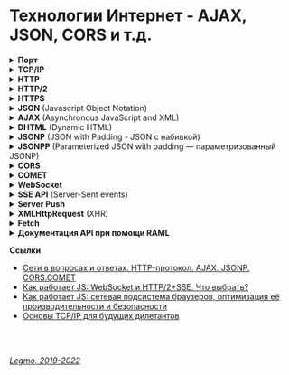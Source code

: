 <h1>Технологии Интернет - AJAX, JSON, CORS и т.д.</h1>

[//]: # (Порт)
<details><summary><b>Порт</b></summary><p>

Номер, который, выдаёт операционная система каждой программе, которая хочет отослать данные в сеть.

<br></p>
</details> 

[//]: # (TCP/IP)
<details><summary><b>TCP/IP</b></summary><p>

Сетевая модель передачи данных, представленных в цифровом виде.

T.е. теоретическое описание принципов работы набора сетевых протоколов, взаимодействующих друг с другом.

В модели предполагается прохождение информации через четыре уровня, каждый из которых описывается правилом (протоколом
передачи). Наборы правил, решающих задачу по передаче данных, составляют стек протоколов передачи данных, на которых
базируется Интернет[1][2].

Название TCP/IP происходит из двух важнейших протоколов семейства — Transmission Control Protocol (TCP) и Internet Protocol (IP), которые были первыми разработаны и описаны в данном стандарте. 

  В протоколе Ethernet находятся номер сетевого адаптера отправителя (MAC-адрес), номер сетевого адаптера получателя, тип передаваемых данных и непосредственно передаваемые данные. Порция информации, составленная в соответствии с протоколом Ethernet, называется кадром. Считается, что сетевых адаптеров с одинаковым номером не существует. Сетевое оборудование извлекает передаваемые данные из кадра (аппаратно или программно), и производит дальнейшую обработку.

  Как правило, извлечённые данные в свою очередь сформированы в соответствии с протоколом IP и имеют другой вид идентификационной информации — ip адрес получателя (число размером в 4 байта), ip адрес отправителя и данные. А так же много другой необходимой служебной информации. Данные, сформированные в соответствии с IP протоколом, называются пакетами.

Далее извлекаются данные из пакета. Но и эти данные, как правило, ещё не являются изначально отправляемыми данными. Этот
кусок информации тоже составлен в соответствии определённому протоколу. Наиболее широко используется TCP протокол. В нём
содержится такая идентификационная информация, как порт отправителя (число размером в два байта) и порт источника, а так
же данные и служебная информация. Извлечённые данные из TCP, как правило, и есть те данные, которые программа,
работающая на компьютере В, отправляла «программе-приёмнику» на компьютере A.

Вложенность протоколов (в данном случае TCP поверх IP поверх Ethernet) называется стеком протоколов.

Фактически TCP/IP не один протокол, а несколько. Именно поэтому вы часто слышите, как его называют набором, или
комплектом протоколов, среди которых TCP и IP - два основных.

**Ссылки**

- https://habr.com/ru/post/326574/
- https://ru.wikipedia.org/wiki/TCP/IP

<br></p>
</details> 

[//]: # (HTTP)
<details><summary><b>HTTP</b></summary><p>

Протокол передачи данных.

HyperText Transfer Protocol, «протокол передачи гипертекста»

Протокол прикладного уровня (верхний 7-й уровень модел OSI) предназначенный для передачи произвольных данных при
клиент-серверном взаимодействии.

предполагает использование клиент-серверной структуры передачи данных. Клиентское приложение формирует запрос и
отправляет его на сервер, после чего серверное программное обеспечение обрабатывает данный запрос, формирует ответ и
передаёт его обратно клиенту. После этого клиентское приложение может продолжить отправлять другие запросы, которые
будут обработаны аналогичным образом.

HTTP часто используется как протокол передачи информации для других протоколов прикладного уровня, таких как SOAP,
XML-RPC и WebDAV. В таком случае говорят, что протокол HTTP используется как «транспорт».

API многих программных продуктов также подразумевает использование HTTP для передачи данных — сами данные при этом могут
иметь любой формат, например, XML или JSON.

Как правило, передача данных по протоколу HTTP осуществляется через TCP/IP-соединения.

<br></p>
</details> 

[//]: # (HTTP/2)
<details><summary><b>HTTP/2</b></summary><p>

Вторая версия сетевого протокола HTTP.

**Цели**

- Добавить механизмы согласования протокола - клиент и сервер могут использовать HTTP 1.1, 2.0 или, гипотетически, иные,
  не HTTP-протоколы.
- Уменьшение задержек доступа для ускорения загрузки страниц, в частности путём:
    - Сжатия данных в заголовках HTTP
      - Использования push-технологий на серверной стороне
      - Конвейеризации запросов
      - Устранения проблемы блокировки «head-of-line» протоколов HTTP 1.0/1.1
      - Мультиплексирования множества запросов в одном соединении TCP
  - Сохранение совместимости с существующими применениями HTTP
  
  **Отличия от HTTP 1.1**
  - Протокол HTTP/2 является бинарным. По сравнению с предыдущим стандартом изменены способы разбиения данных на фрагменты и транспортирования их между сервером и клиентом.
  - В HTTP/2 сервер имеет право послать то содержимое, которое ещё не было запрошено клиентом. Это позволит серверу сразу выслать дополнительные файлы, которые потребуются браузеру для отображения страниц, без необходимости анализа браузером основной страницы и запрашивания необходимых дополнений.
  - Также часть улучшений получена за счёт мультиплексирования запросов и ответов для преодоления проблемы «head-of-line blocking» протоколов HTTP 1; сжатия передаваемых заголовков и введения явной приоритизации запросов. 

  
  Новшества HTTP/2 заключаются в повышении эффективности передачи данных по сети.
  
  HTTP/2 вводит технологию Server Push, которая позволяет серверу отправлять данные в клиентский кэш по собственной инициативе. Однако, при использовании этой технологии данные нельзя отправлять прямо в приложение. Данные, отправленные сервером по своей инициативе, обрабатывает браузер, при этом нет API, которые позволяют, например, уведомить приложение о поступлении данных с сервера и отреагировать на это событие.
  
  Именно в подобной ситуации весьма полезной оказывается технология Server-Sent Events (SSE). SSE — это механизм, который позволяет серверу асинхронно отправлять данные клиенту после установления клиент-серверного соединения.
  
  После соединения сервер может отправлять данные по своему усмотрению, например, когда окажется готовым к передаче очередной фрагмент данных. Этот механизм можно представить себе как одностороннюю модель издатель-подписчик. Кроме того, в рамках этой технологии существует стандартное клиентское API для JavaScript, называемое EventSource, реализованное в большинстве современных браузеров как часть стандарта HTML5 W3C. Обратите внимание на то, что для браузеров, которые не поддерживают API EventSource, существуют полифиллы.

Так как технология SSE основана на HTTP, она отлично сочетается с HTTP/2. Её можно скомбинировать с некоторыми
возможностями HTTP/2, что открывает дополнительные перспективы. А именно, HTTP/2 даёт эффективный транспортный уровень,
основанный на мультиплексированных каналах, а SSE даёт приложениям API для передачи данных с сервера.

Технология SSE основана на HTTP. Это означает, что с использованием HTTP/2 не только несколько SSE-потоков могут
передавать данные в одном TCP-соединении, но то же самое может быть сделано и с комбинацией из нескольких наборов
SSE-потоков (отправка данных клиенту по инициативе сервера) и нескольких запросов клиента (уходящих к серверу).

Благодаря HTTP/2 и SSE теперь имеется возможность организации двунаправленных соединений, основанных исключительно на
возможностях HTTP, и имеется простое API, которое позволяет обрабатывать в клиентских приложениях данные, поступающие с
серверов. Недостаточные возможности в сфере двунаправленной передачи данных часто рассматривались как основной
недостаток при сравнении SSE и WebSocket. Благодаря HTTP/2 подобного недостатка больше не существует. Это открывает
возможности по построению систем обмена данными между серверными и клиентскими частями приложений исключительно с
использованием возможностей HTTP, без привлечения технологии WebSocket.

**Ссылки**

- [Wikipedia](https://ru.wikipedia.org/wiki/HTTP/2)
- https://sebweo.com/ru/vse-chto-nuzhno-znat-o-http-2/

<br></p>
</details>   

[//]: # (HTTPS)
<details><summary><b>HTTPS</b></summary><p>

Расширение протокола HTTP, реализует упаковку данных в криптографический протокол SSL или TLS.

Метод — это указание операции над ресурсом.

Методы HTTP-протокола:

- GET — получение данных с ресурса. Не имеет тела, информацию можно передать только через querystring. Кэшируется.
- HEAD — как GET но не возвращает данных. Используют для проверки существования сайта, получения метаданных. Кэшируется.
- POST — отправка данных к ресурсу. Не кэшируется.
- PUT — замещение данных ресурса. Не кэшируется.
- DELETE — удаление данных ресурса. Не кэшируется.
- OPTIONS — предварительный запрос к серверу при кросс-доменном запросе. Не кэшируется (???).

**Ссылки**

- https://habr.com/ru/post/215117/

<br></p>
</details> 

[//]: # (JSON)
<details><summary><b>JSON</b> (Javascript Object Notation)</summary><p>

Формат данных, который используется для представления объектов в виде строки.

Если нужно с сервера взять объект с данными и передать его клиенту, то в качестве промежуточного формата – для передачи
по сети, почти всегда используют именно его.

Данные в формате JSON (RFC 4627) представляют собой:

- JS-объекты { ... } или
- Массивы    [ ... ] или
- Значения одного из типов:
    - строки в двойных кавычках,
    - число,
    - логическое значение true/false,
    - null.

**Ссылки**

- https://learn.javascript.ru/json

<br></p>
</details> 

[//]: # (AJAX)
<details><summary><b>AJAX</b> (Asynchronous JavaScript and XML)</summary><p>

Технология отправки запросов к серверу из клиентского кода JavaScript без перезагрузки страницы

Слать AJAX-запросы к серверам с другим доменом запрещено на уровне браузера. Ajax не кроссдоменный, но подходит много
для каких задач.

Асинхронный

Браузер предоставляет для AJAX специальный API: конструктор XMLHttpRequest
  
  AJAX работает через XMLHttpRequest (XMLHTTP, XHR), т.е. через запросы HTTP/HTTPS 
  
  Т.е. асинхронный обмен данными (JSON/XML/TXT) через HTTP/HTTPS запросы

  Сейчас вместо чаще XML используют формат JSON.
  
  При использовании AJAX:
  - Пользователь заходит на веб-страницу и нажимает на какой-нибудь её элемент.
  - Скрипт (на языке JavaScript) определяет, какая информация необходима для обновления страницы.
  - Браузер отправляет соответствующий запрос на сервер.
  - Сервер возвращает только ту часть документа, на которую пришёл запрос.
  - Скрипт вносит изменения с учётом полученной информации (без полной перезагрузки страницы).

  AJAX использует два метода работы с веб-страницей: 
  - изменение Web-страницы без перезагрузки, используя DHTML (совокупность технологий CSS, DOM и JavaScript)
  - динамическое обращение к серверу. Может осуществляться несколькими способами, в частности, XMLHttpRequest, и использование техники скрытого фрейма.

  Алгоритм запроса к серверу выглядит так:
  - Проверка существования на странице объекта XMLHttpRequest. Создание данного объекта для каждого типа браузера — уникальный процесс.
  - Инициализация соединения с сервером.
  - Посылка запроса серверу (GET или POST)
  - Обработка полученных данных.

  От сервера можно получить данные нескольких видов:
  - Обычный текст
  - XML
  - JSON

Альтернативы AJAX:

- Java-апплеты, позднее технология JavaFX;
- Технология Silverlight корпорации Microsoft;
- Протокол WebSocket.

**Ссылки**

- https://learn.javascript.ru/ajax
- https://habr.com/ru/post/14246/

<br></p>
</details> 

[//]: # (DHTML)
<details><summary><b>DHTML</b> (Dynamic HTML)</summary><p>

Совокупность технологий HTML, CSS, DOM и JavaScript.<br>
Обычный HTML код, дополненный скриптами и каскадными таблицами стилей.

Позволяет делать веб-страницы "интерактивными". Определенные действия посетителя ведут к изменениям внешнего вида и
содержания страницы без обращения к серверу.

Для адекватного функционирования динамических сайтов требуется специальный браузер, имеющий встроенную поддержку DHTML.
Технология такова, что формирование и интерактивное динамическое поведение таких страниц реализуется именно в самом
браузере, как говорят «на стороне клиента». В устаревших браузерах DHTML веб-страницы будут представлены как обычные,
статические.
              
  Подход к созданию интерактивного веб-сайта, использует сочетание: 
  - статичного языка разметки HTML, 
  - встраиваемого (и выполняемого на стороне клиента) скриптового языка JavaScript, 
  - CSS (каскадных таблиц стилей) 
  - DOM (объектной модели документа).

Конкурирующая техника включает(-ла) в себя Adobe Flash и Silverlight.

  ***

В отличие от статических сайтов, создаваемых посредством обычного HTML, все элементы страницы динамического сайта
фактически являются скриптами, программами, которые создают интерактивную среду для посетителей.

**Ссылки**

- [Wikipedia](https://ru.wikipedia.org/wiki/DHTML)

<br></p>
</details>   

[//]: # (JSONP)
<details><summary><b>JSONP</b> (JSON with Padding - JSON с набивкой)</summary><p>

Протокол. Дополнение к формату JSON. Способ запросить данные с сервера, находящегося в другом домене.

Не имеет отношения к AJAX<br>
Устаревший но хитрый способ двунаправленного кроссдоменного взаимодействия, основанный на загрузке скрипта с другого
домена.<br>
В частности, с помощью протокла JSONP можно организовать некоторые разновидности технологии COMET. <br>
Насколько я понимаю, работает также с использование XMLHttpRequest, т.е. поверх HTTP/HTTPS

Согласно политике ограничения домена, веб-страница, расположенная на сервере server1.example.com, не может связаться с
сервером, отличным от server1.example.com. Эта операция запрещена в большинстве браузеров.

Идея основана на лазейке в стандартах: загружать скрипты с других доменов не запрещено!

[//]: # (В основу технологии JSONP положен тот факт, что политика безопасности браузера не запрещает использовать HTML-элемент <script type="text/javascript" src="…"/> для обращения к серверам, отличным от сервера, с которого произошла загрузка страницы. Используя открытую политику для элементов <script>, некоторые страницы используют их, чтобы загружать JavaScript-код, оперирующий динамически создаваемыми JSON-данными из других источников.)

Запросы для JSONP получают не JSON, а произвольный JavaScript-код. Они обрабатываются интерпретатором JavaScript, а не
парсером JSON.

Существуют серьезные риски, связанные с безопасностью при использовании JSONP, в большинстве ситуаций использование CORS
является лучшим выбором.

JSONP кроссдоменный, но подходит только для случаев, когда надо кроссдоменно передать JSON.

**Набивка (префикс)**<br>
Набивка обычно является именем функции обратного вызова, определённой внутри контекста выполнения в браузере. Кроме
имени функции префикс может означать имя переменной, оператор if, или любой другой оператор JavaScript. Ответ на
JSONP-запрос (строго говоря — запрос, соответствующий паттерну JSONP) не является объектом JSON и не расценивается
браузером, как таковой. «Начинка» может быть любым выражением на JavaScript, и вовсе не требует, чтобы внутри
обязательно был JSON. Но обычно это фрагмент JavaScript, применяющий вызов функции к неким JSON-данным.

Другими словами, типичное применение JSONP предоставляет междоменный доступ к существующему JSON API путём оборачивания
начинки JSON в вызов функции.

**Недостатки**

- Прежде всего, это лазейка, костыль. Разработчики стандартов просто не были настолько хитры, чтобы предугадать
  динамическое взаимодействие на уровне скриптов.
- Безопасность. Подгрузка скриптов ни разу не безопасней, чем Аякс. Целое семейство вирусов занимается тем, что
  добавляет на страницу браузера скрипты для отрисовки баннеров порно и казино. Когда вы подключаетесь к интернету через
  мобильных операторов, обсосы вставляют в HTML-трафик скрипты для отрисовки виджетов (если соединение не HTTPS)
- Только GET. JSONP работает только методом GET, что сводит на нет возможности REST-интерфейса. Для REST-сервисов
  приходится писать прокладки-прокси, т.е. множить костыли. Неустранимое ограничение — позволяет только получение данных
  GET методом, то есть отправка данных через POST метод остается недоступной.
- Нельзя отслеживать. Добавив скрипт на страницу, в дальнейшем вы не можете отследить его судьбу. Если у Аякс-запроса
  есть специальные коллбеки для основных событий (начало, удачное завершение, таймаут, неудачное завершение), то у
  скрипта ничего такого нет. Загрузился ли он? Ответил ли сервер? Была ли ошибка? Никто не знает.

**Каковы проблемы JSONP?**

- Это вне стандартов.
- Это небезопасно.
- Если запрос провалился, то ничего мы никогда не узнаем, не обработаем ошибку правильно, не можем отследить судьбу
  запроса.
- Мы работаем только с GET — никаких модных REST API.
- И в общем, так делать не надо в 2017 году.

Приложениям на js нужен надежный способ забирать данные с серверов. Чтобы это была законно, а не по-воровски в обход
протоколов и стандартов. Таким способом стал CORS – Cross-Origin Resource Sharing, кросс-доменные запросы.

**Ссылки**

- https://ru.wikipedia.org/wiki/JSONP
- https://grishaev.me/cors/

<br></p>
</details> 

[//]: # (JSONPP)
<details><summary><b>JSONPP</b> (Parameterized JSON with padding — параметризованный JSONP)</summary><p>

Развитие идеи JSONP.

Включает в себя:

- URL источника,
- имя функции, которая будет обрабатывать JSON данные,
- строка для eval после получения данных
- строка для eval после окончания обработки данных

<br></p>
</details> 

[//]: # (CORS)
<details><summary><b>CORS</b></summary><p>

Кросс-доменные запросы. Разрешаем кросс-доменный AJAX (если сервер согласен его принять)

`Cross-origin resource sharing` — «совместное использование ресурсов между разными источниками».<br>
Технология браузеров, позволяет предоставить веб-странице доступ к ресурсам другого домена. Современный стандарт
кроссдоменных запросов<br>
Слать AJAX-запросы к серверам с другим доменом запрещено на уровне браузера<br>
Фактически - расширение поверх AJAX.

Используются дополнительные HTTP-заголовки. Даёт возможность агенту пользователя получать разрешения на доступ к
выбранным ресурсам с сервера на источнике (домене), отличном от того, что сайт использует в данный момент.

Говорят, что агент пользователя делает запрос с другого источника (cross-origin HTTP request), если источник текущего
документа отличается от запрашиваемого ресурса доменом, протоколом или портом.

Здесь:

- клиент шлет Аякс-запрос к чужому серверу.
- браузер добавляет в запрос особые заголовки с информацией о том, что запрос с другого домена.
- на их основании сервер решает, как обрабатывать такой запрос, и добавляет особые заголовки в ответ

Браузер добавит заголовок Origin с адресом страницы, откуда инициирован запрос. Подделать заголовок скриптом не удастся

Т.е. по факту я в своём приложении создаю AJAX запрос с опр. набором параметров (заголовки и т.д.), и если сервер
поддерживает CORS - он пришлёт ответ

**Простые и сложные CORS-запросы**

- Сложные идут в два этапа (preflight запрос и собственно запрос). Сначала браузер делает запрос по тому же урлу, но
  методом OPTIONS. Сервер должен ответить: какими другими методами и дополнительными заголовками (помимо стандартных)
  можно обращаться к этому урлу. И только получив разрешение, браузер сделает запрос на основной урл.
- Запрашиваешь JSON - автоматически должен использовать сложный запрос

Технология CORS может быть использована как более современная и надёжная альтернатива JSONP, так как позволяет
использовать все преимущества XMLHttpRequest, и не имеет риска инъекции, как JSONP. С другой стороны, технология CORS
поддерживается только современными браузерами, а JSONP работает и в старых тоже.

Механизм CORS поддерживает кросс-доменные запросы и передачу данных между браузером и web-серверами по защищенному
соединению.
Современные браузеры используют CORS в API-контейнерах, таких как XMLHttpRequest или Fetch, чтобы снизить риски,
присущие запросам с других источников.

**Ссылки**

- [Habr - CORS для чайников: история возникновения, как устроен и оптимальные методы работы (2021)](https://habr.com/ru/company/macloud/blog/553826/)
- [Гришаев - Руководство по кросс-доменным запросам CORS (2016)](https://grishaev.me/cors/)
- [Wikipedia - CORS](https://ru.wikipedia.org/wiki/Cross-origin_resource_sharing)
- [MDN - CORS](https://developer.mozilla.org/ru/docs/Web/HTTP/CORS)

<br></p>
</details> 

[//]: # (COMET)
<details><summary><b>COMET</b></summary><p>

Общий термин, описывающий различные техники получения данных по инициативе сервера.

Когда дело доходит до доставки данных с сервера клиенту, мы ограничены двумя основными подходами: client pull или server
push. В качестве простого примера веб-приложения можно привести браузер. Когда сайт, открытый в браузере запрашивает с
сервера данные, это называется client pull. Обратная технология, когда сервер активно перенаправляет обновления на сайт,
называется server push.

Методика отправки данных по инициативе сервера, разработанная поверх AJAX.

Можно сказать, что AJAX – это «отправил запрос – получил результат», а COMET – это «непрерывный канал, по которому приходят данные».<br>
  COMET можно реализовать по протоколу JSONP. Можно и иначе <br>
  COMET - методика отправки данных по инициативе сервера, разработанная поверх AJAX.
  
  **Примеры COMET-приложений**
  - Чат – человек сидит и смотрит, что пишут другие. Новые сообщения приходят «сами по себе», не надо жать кнопку для обновления окна.
  - Аукцион – человек смотрит на экран и видит, как обновляется текущая ставка за товар.
  - Интерфейс редактирования – когда один редактор начинает изменять документ, другие видят информацию об этом. Совместное редактирование.
  
  **Какие API предоставляет браузер для взаимодействия COMET?**
  - SSE (server-side events) API — события посылаемые сервером — однонаправленное HTTP-подключение к серверу. Поддерживают короткие запросы, длинные запросы, потоковое подключение к серверу.
  - Web Sockets API — двунаправленное взаимодействие с сервером. Работает по собственному протоколу.
  
  Страница не просто разово или циклично запрашивает контент с сервера, а создает с сервером постоянное HTTP-соединение и ждет от него передачи данных. Это позволяет пользователям веб-приложения более оперативно получать все возникающие на сервере события (пример - мгновенное уведомление о новом сообщении в социальных сетях). 
  
  В идеальном варианте для этого на сервере разворачивается специальное программное обеспечение, сам сервер особым образом конфигурируется, а на клиентской части используются специальные библиотеки для обмена данными. Это если рассматривать использование COMET в контексте больших и серьезных проектов. Для рядового сайта, размещенного на обычном хостинге с ограничением времени исполнения скрипта, можно сделать облегченный аналог COMET.
  
  **Polling**<br>
  Использование периодических запросов к серверу через AJAX. Например, скрипт из браузера каждые 5 секунд отправляет запрос на серверный скрипт и запрашивает количество новых непрочитанных сообщений. <br>
  Можно дополнительно снизить нагрузку на сервер путем снижения частоты отсылаемых запросов, но это опять же пойдет в
  ущерб актуальности данных и в разрез с условием задачи о мгновенном информировании пользователя о письме.

**Long polling** (это вариант реализации COMET) <br>
Есть несколько вариантов реализации, но, к сожалению, практически все они завязаны на конкретном браузере и ведут себя
по-своему.
Единственным кроссбраузерным и гарантированно работающим решением является так называемая "очередь длинных запросов",
или "long polling".

Сначала браузер отправляет AJAX-запрос на сервер и ожидает ответа. Соединение остается открытым до тех пор, пока на
сервере не наступит ожидаемое событие (или, как в нашем случае, пока серверный скрипт не отвалится по таймауту). Сразу
после наступления события данные отправляются в браузер и соединение закрывается. Браузер после получения данных сразу
же открывает новое соединение и все повторяется.

Это очень похоже на предыдущий способ "polling", но данные с сервера передаются с максимально возможной актуальностью.
Если за время ожидания никаких событий на сервере не случилось, интервал между "долгими" запросами будет гораздо больше,
чем при долбежке сервера периодическими опросами. Поэтому еще более минимизируются расходы на передачу заголовков
запросов, тем самым еще больше снижается нагрузка на сервер.

<br></p>
</details> 

[//]: # (WebSocket)
<details><summary><b>WebSocket</b></summary><p>

Протокол для пересылки любых данных, на любой домен, безопасно и почти без лишнего сетевого трафика. Замена AJAX.

Протокол связи поверх TCP. Для обмена данными между браузером и сервером через постоянное соединение. Данные передаются
по нему в обоих направлениях в виде «пакетов», без разрыва соединения и дополнительных HTTP-запросов. Должен
поддерживаться клиентом (браузер) и сервером

Один из API браузера, который он предоставляет чтоб реализовать COMET.<br>
Альтернатива - SSE (server-side events) API.

WebSocket - протокол связи поверх TCP-соединения, предназначенный для обмена сообщениями между браузером и веб-сервером
в режиме реального времени.<br>
Предназначен для решения любых задач и снятия ограничений обмена данными между браузером и сервером.<br>
независимый протокол, основанный на протоколе TCP<br>
Не стоит использовать веб-сокеты в REST API, поскольку вам хватит таких HTTP-запросов, как GET, POST, DELETE и PUT.<br>
В отличие от CORS работает вообще без AJAX, отдельный протокол, даже на HTTP<br>

Протокол WebSocket работает над TCP& также как и HTTP. Т.е. на том же уровне, что и HTTP, заменяет его, а не "поверх него"<br>
  AJAX работает на HTTP<br>
  Это означает, что при соединении браузер отправляет по HTTP специальные заголовки, спрашивая: «поддерживает ли сервер WebSocket?».<br>
  Если сервер в ответных заголовках отвечает «да, поддерживаю», то дальше HTTP прекращается и общение идёт на специальном протоколе WebSocket, который уже не имеет с HTTP ничего общего.<br>

  Соединение WebSocket можно открывать как WS:// или как WSS://. Протокол WSS представляет собой WebSocket над HTTPS.<br>
  Кроме большей безопасности, у WSS есть важное преимущество перед обычным WS – большая вероятность соединения.<br>
  Дело в том, что HTTPS шифрует трафик от клиента к серверу, а HTTP – нет.<br>
  Если между клиентом и сервером есть прокси, то в случае с HTTP все WebSocket-заголовки и данные передаются через него. Прокси имеет к ним доступ, ведь они никак не шифруются, и может расценить происходящее как нарушение протокола HTTP, обрезать заголовки или оборвать передачу.<br>
  А в случае с WSS весь трафик сразу кодируется и через прокси проходит уже в закодированном виде. Поэтому заголовки гарантированно пройдут, и общая вероятность соединения через WSS выше, чем через WS.

  Проверить поддержку браузером WebSocket можно, пройдя по ссылке: http://caniuse.com/#feat=websockets. 
  
  Это сдвиг парадигмы HTTP. Изначально синхронный протокол, построенный по модели «запрос — ответ», становится полностью асинхронным и симметричным. Теперь уже нет клиента и сервера с фиксированными ролями, а есть два равноправных участника обмена данными. Каждый работает сам по себе, и когда надо отправляет данные другому. Отправил — и пошел дальше, ничего ждать не надо. Вторая сторона ответит, когда захочет — может не сразу, а может и вообще не ответит. Протокол дает полную свободу в обмене данными, вам решать как это использовать.
  
  Как только ваша страница решила, что она хочет открыть веб сокет на сервер, она создает специальный javascript-объект WebSocket  и навешивает на новый объект три колл-бека:
  - первый вызовется, когда соединение будет установлено:
  - второй - когда соединено закроется
  - третий - каждый раз, когда браузер получает какие-то данные через веб-сокет
  
  Браузер подключается по протоколу TCP на 80 порт сервера и дает немного необычный GET-запрос
  
  Если сервер поддерживает ВебСокеты, то он отвечает опр. образом
  
  Если браузер это устраивает, то он просто оставляет TCP-соединение открытым. Все — «рукопожатие» совершено, канал обмена данными готов.
  
  Как только одна сторона хочет передать другой какую-то информацию, она отправляет дата-фрей. Это просто строка текста — последовательность байт. Никаких заголовков, метаданных! Что именно отправлять, разработчики полностью оставили на ваше усмотрение: хотите XML, хотите JSON, да хоть стихи Пушкина.
  
  Каждый раз, когда браузер будет получать такое сообщение, он будет «дергать» ваш колл-бек onmessage. 
  
  Легко понять, что КПД такого протокола стремится к 95%. Это не классический AJAX-запрос, где на каждую фитюльку приходится пересылать несколько килобайт заголовков. Разница будет особенно заметна если делать частый обмен небольшими блоками данных. Скорость обработки так же стремится к скорости чистого TCP-сокета — ведь все уже готово — соединение открыто — всего лишь байты переслать.
  
  В качестве единственной разрешенной кодировки выбрана UTF-8
  
  А картинку можно отправить? Да. С помощью WebSockets так же можно передавать и бинарные данные. Для них используется другой дата-фрейм опр. вида
  
  **Скорость и эффективность**<br>
  Высокую скорость и эффективность передачи обеспечивает малый размер передаваемых данных, который иногда даже будет помещаться в один TCP-пакет — здесь, конечно, же все зависит от вашей бизнес-логики. 
  Так же учтите, что соединение уже готово — не надо тратить время и трафик на его установление, хендшейки, переговоры.
  
  **Стандартность**<br>
  Самим своим выходом WebSockets отправит на свалку истории Comet и все приблуды накрученные поверх него — Bayuex, LongPolling, MultiPart и так далее. Это все полезные технологии, но по большей части, они работают на хаках, а не стандартах. Отсюда периодески возникают проблемы
  
  **Время жизни канала**<br>
  В отличие от HTTP веб-сокеты не имеют ограничений на время жизни в неактивном состоянии. Это значит, что больше не надо периодически рефрешить соединение, т.к. его не вправе «прихлопывать» всякие прокси. Значит, соединение может висеть в неактивном виде и не требовать ресурсов. Конечно, можно возразить, что на сервере будут забиваться TCP-сокеты. Для этого достаточно использовать хороший мультиплексор, и нормальный сервер легко потянет до миллиона открытых коннектов.
  
  **Комплексные веб-приложения**<br>
  Как известно в HTTP предусмотрено ограничение на число одновременных октрытых сессий к одному серверу. Из-за этого если у вас много различных асинхронных блоков на странице, то вам приходилось делать не только серверный, но и клиентский мультиплексор — именно отсюда идет Bayeux Protocol.
  
  К счастью, это ограничение не распространяется на веб-сокеты. Открываете столько, сколько вам нужно. А сколько использовать — одно (и через него все мультиплексировать) или же наоборот — на каждый блок свое соединение — решать вам. Исходите из удобства разработки, нагрузки на сервер и клиент.
  
  **Кросс-доменные приложения**<br>
  И еще один «камень в ботинке» AJAX-разработчика — проблемы с кросс-доменными приложениями. Да, и для них тоже придумана масса хаков. Помашем им ручкой и смахнем скупую слезу. WebSockets не имеет таких ограничений. Ограничения вводятся не по принципу «из-того-же-источника», а из «разрешенного-источника», и определяются не на клиенте, а на сервере. Думаю, внимательные уже заметили новый заголовок Origin. Через него передается информация откуда хотят подключиться к вашему websocket-у. Если этот адрес вас не устраивает, то вы отказываете в соединение.
  
  **WebSocket и SSE**
  Насколько я понимаю, сейчас WebSocket - не самая актуальная технология. При прочих равных лучше использовать HTTP/2+SSE.
  
  Несмотря на чрезвычайно широкое распространение связки HTTP/2+SSE, технология WebSocket, совершенно определённо, не исчезнет, в основном из-за того, что она отлично освоена и из-за того, что в весьма специфических случаях у неё есть преимущества перед HTTP/2, так как она была создана для обеспечения двустороннего обмена данными с меньшей дополнительной нагрузкой на систему (например, это касается заголовков).
      
  Предположим, вы хотите создать онлайн-игру, которая нуждается в передаче огромного количества сообщений между клиентами и сервером. В подобном случае WebSocket подойдёт гораздо лучше, чем комбинация HTTP/2 и SSE.
      
  В целом, можно порекомендовать использование WebSocket для случаев, когда нужен по-настоящему низкий уровень задержек, приближающийся, при организации связи между клиентом и сервером, к обмену данными в реальном времени. Помните, что такой подход может потребовать переосмысления того, как строится серверная часть приложения, а также то, что тут может потребоваться обратить внимание на другие технологии, вроде очередей событий.

Если вам нужно, например, показывать пользователям в реальном времени новости или рыночные данные, или вы создаёте
чат-приложение, использование связки HTTP/2+SSE даст вам эффективный двунаправленный канал связи, и, в то же время —
преимущества работы с технологиями из мира HTTP. А именно, технология WebSocket нередко становится источником проблем,
если рассматривать её с точки зрения совместимости с существующей веб-инфраструктурой, так как её использование
предусматривает перевод HTTP-соединения на совершенно другой протокол, ничего общего с HTTP не имеющий. Кроме того, тут
стоит учесть соображения масштабируемости и безопасности. Компоненты веб-систем (файрволы, средства обнаружения
вторжений, балансировщики нагрузки) создают, настраивают и поддерживают с оглядкой на HTTP. В результате, если говорить
об отказоустойчивости, безопасности и масштабируемости, для больших или очень важных приложений лучше подойдёт именно
HTTP-среда.

**Ссылки**

- [Как работает JS: WebSocket и HTTP/2+SSE. Что выбрать?](https://habr.com/ru/company/ruvds/blog/342346/)
- [Использование SSE вместо WebSockets для однонаправленного потока данных через HTTP / 2](https://www.internet-technologies.ru/articles/ispolzovanie-sse-vmesto-websockets.html)
- [Wikipedia](https://ru.wikipedia.org/wiki/WebSocket)
- [Learn js](https://learn.javascript.ru/websockets)
- [WebSockets not Bound by SOP and CORS? Does this mean…](https://blog.securityevaluators.com/websockets-not-bound-by-cors-does-this-mean-2e7819374acc)

<br></p>
</details> 

[//]: # (SSE API)
<details><summary><b>SSE API</b> (Server-Sent events)</summary><p>

SSE — это механизм, который позволяет серверу асинхронно отправлять данные клиенту после установления клиент-серверного
соединения.

События посылаемые сервером, т.е. однонаправленное HTTP-подключение к серверу.

Ещё один вариант API, который предоставляет браузер для взаимодействия COMET.

Альтернатива WebSocket. Технология SSE основана на HTTP, т.е. нет необходимости вводить новый протокол (WebSocket) - а это важное преимущество (безопасность, простоат, настройка сервера)
      
  Отлично работате с HTTP/2
      
  Несмотря на чрезвычайно широкое распространение связки HTTP/2+SSE, технология WebSocket, совершенно определённо, не исчезнет, в основном из-за того, что она отлично освоена и из-за того, что в весьма специфических случаях у неё есть преимущества перед HTTP/2, так как она была создана для обеспечения двустороннего обмена данными с меньшей дополнительной нагрузкой на систему (например, это касается заголовков).

Предположим, вы хотите создать онлайн-игру, которая нуждается в передаче огромного количества сообщений между клиентами
и сервером. В подобном случае WebSocket подойдёт гораздо лучше, чем комбинация HTTP/2 и SSE.

В целом, можно порекомендовать использование WebSocket для случаев, когда нужен по-настоящему низкий уровень задержек,
приближающийся, при организации связи между клиентом и сервером, к обмену данными в реальном времени. Помните, что такой
подход может потребовать переосмысления того, как строится серверная часть приложения, а также то, что тут может
потребоваться обратить внимание на другие технологии, вроде очередей событий.

Если вам нужно, например, показывать пользователям в реальном времени новости или рыночные данные, или вы создаёте
чат-приложение, использование связки HTTP/2+SSE даст вам эффективный двунаправленный канал связи, и, в то же время —
преимущества работы с технологиями из мира HTTP. А именно, технология WebSocket нередко становится источником проблем,
если рассматривать её с точки зрения совместимости с существующей веб-инфраструктурой, так как её использование
предусматривает перевод HTTP-соединения на совершенно другой протокол, ничего общего с HTTP не имеющий. Кроме того, тут
стоит учесть соображения масштабируемости и безопасности. Компоненты веб-систем (файрволы, средства обнаружения
вторжений, балансировщики нагрузки) создают, настраивают и поддерживают с оглядкой на HTTP. В результате, если говорить
об отказоустойчивости, безопасности и масштабируемости, для больших или очень важных приложений лучше подойдёт именно
HTTP-среда.

**Ссылки**

- [Как работает JS: WebSocket и HTTP/2+SSE. Что выбрать?](https://habr.com/ru/company/ruvds/blog/342346/)
- [Использование SSE вместо WebSockets для однонаправленного потока данных через HTTP / 2](https://www.internet-technologies.ru/articles/ispolzovanie-sse-vmesto-websockets.html)

<br></p>
</details> 

[//]: # (Server Push)
<details><summary><b>Server Push</b></summary><p>

HTTP/2 вводит технологию Server Push, которая позволяет серверу отправлять данные в клиентский кэш по собственной
инициативе. Однако, при использовании этой технологии данные нельзя отправлять прямо в приложение. Данные, отправленные
сервером по своей инициативе, обрабатывает браузер, при этом нет API, которые позволяют, например, уведомить приложение
о поступлении данных с сервера и отреагировать на это событие.

Именно в подобной ситуации весьма полезной оказывается технология Server-Sent Events (SSE). SSE — это механизм, который
позволяет серверу асинхронно отправлять данные клиенту после установления клиент-серверного соединения.

**Ссылки**

- [Legmo - Работа браузера](/Pages/WebDeveloping/Browser.md)
- [habr - HTTP/2 Server Push не так прост, как я думал](https://habr.com/ru/company/badoo/blog/331216/)

<br></p>
</details> 

[//]: # (XMLHttpRequest)
<details><summary><b>XMLHttpRequest</b> (XHR)</summary><p>

Объект, который дает возможность браузеру из JavaScript делать HTTP-запросы к серверу без перезагрузки страницы.

- Все современные браузеры (IE7+, Firefox, Chrome, Safari и Opera) имеют встроенный объект XMLHttpRequest.
- Может работать с синхронными и асинхронными запросами
- Как правило, XMLHttpRequest используют для загрузки данных.

В современной веб-разработке XMLHttpRequest используется по трём причинам:

- По историческим причинам: существует много кода, использующего XMLHttpRequest, который нужно поддерживать.
- Необходимость поддерживать старые браузеры и нежелание использовать полифилы (например, чтобы уменьшить количество
  кода).
- Потребность в функционале, который fetch пока что не может предоставить, к примеру, отслеживание прогресса отправки на
  сервер.

XMLHttpRequest может осуществлять запросы на другие сайты, используя ту же политику CORS, что и fetch.

**Ссылки**

- https://learn.javascript.ru/xmlhttprequest
- https://learn.javascript.ru/ajax-xmlhttprequest

<br></p>
</details> 

[//]: # (Fetch)
<details><summary><b>Fetch</b></summary><p>

встроенный метод браузера для AJAX-запросов, замена XMLHttpRequest.

Большинство браузеров уже поддерживает fetch – новый встроенный метод для AJAX-запросов, призванный заменить
XMLHttpRequest.

Он гораздо мощнее, чем httpGet.

"тот метод использует промисы. Возвращает промис, который, когда получен ответ, выполняет коллбэки с объектом Response
или с ошибкой, если запрос не удался.

**Ссылки**

- https://learn.javascript.ru/fetch

<br></p>
</details>

[//]: # (Документация API при помощи RAML)
<details><summary><b>Документация API при помощи RAML</b></summary><p>

Специализированный язык для описания REST API

В частности, его используют для описани документации IT-Kamasutra

**Ссылки**

- [habr - Пишем документацию API при помощи RAML](https://habr.com/ru/company/selectel/blog/265337/)

<br></p>
</details>

**Ссылки**

- [Сети в вопросах и ответах. HTTP-протокол. AJAX. JSONP. CORS.COMET](https://medium.com/@olgakozlova/%D1%81%D0%B5%D1%82%D0%B8-%D0%B2-%D0%B2%D0%BE%D0%BF%D1%80%D0%BE%D1%81%D0%B0%D1%85-%D0%B8-%D0%BE%D1%82%D0%B2%D0%B5%D1%82%D0%B0%D1%85-http-%D0%BF%D1%80%D0%BE%D1%82%D0%BE%D0%BA%D0%BE%D0%BB-ajax-jsonp-cors-comet-53c60319a5a7)
- [Как работает JS: WebSocket и HTTP/2+SSE. Что выбрать?](https://habr.com/ru/company/ruvds/blog/342346/)
- [Как работает JS: сетевая подсистема браузеров, оптимизация её производительности и безопасности](https://habr.com/ru/company/ruvds/blog/354070/)
- [Основы TCP/IP для будущих дилетантов](https://habr.com/ru/post/326574/)

<br> 
<br> 

*[Legmo, 2019-2022](https://github.com/Legmo/notes/)*
